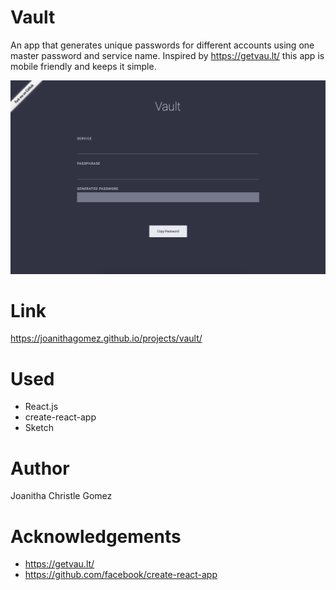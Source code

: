 Vault
=====

An app that generates unique passwords for different accounts using one master password and service name. Inspired by https://getvau.lt/ this app is mobile friendly and keeps it simple.

![Image](vault.png)

Link
===
https://joanithagomez.github.io/projects/vault/

Used
====

* React.js
* create-react-app
* Sketch


Author
======
Joanitha Christle Gomez

Acknowledgements
==============

* https://getvau.lt/
* https://github.com/facebook/create-react-app


